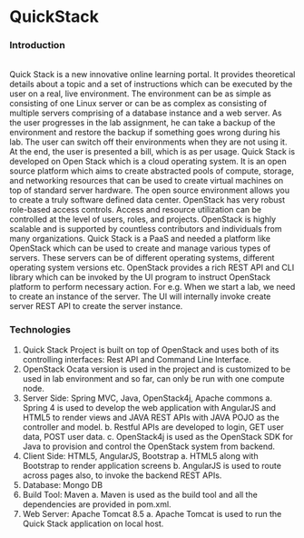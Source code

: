 # QuickStack

### Introduction
</br>Quick Stack is a new innovative online learning portal. It provides theoretical details about a topic and a set of instructions which can be executed by the user on a real, live environment. The environment can be as simple as consisting of one Linux server or can be as complex as consisting of multiple servers comprising of a database instance and a web server. As the user progresses in the lab assignment, he can take a backup of the environment and restore the backup if something goes wrong during his lab. The user can switch off their environments when they are not using it. At the end, the user is presented a bill, which is as per usage.
Quick Stack is developed on Open Stack which is a cloud operating system. It is an open source platform which aims to create abstracted pools of compute, storage, and networking resources that can be used to create virtual machines on top of standard server hardware.
The open source environment allows you to create a truly software defined data center. OpenStack has very robust role-based access controls. Access and resource utilization can be controlled at the level of users, roles, and projects. OpenStack is highly scalable and is supported by countless contributors and individuals from many organizations.
Quick Stack is a PaaS and needed a platform like OpenStack which can be used to create and manage various types of servers. These servers can be of different operating systems, different operating system versions etc. OpenStack provides a rich REST API and CLI library which can be invoked by the UI program to instruct OpenStack platform to perform necessary action. For e.g. When we start a lab, we need to create an instance of the server. The UI will internally invoke create server REST API to create the server instance.

### Technologies
1.	Quick Stack Project is built on top of OpenStack and uses both of its controlling interfaces: Rest API 
and Command Line Interface.
2.	OpenStack Ocata version is used in the project and is customized to be used in lab environment and 
so far, can only be run with one compute node.
3.   Server Side: Spring MVC, Java, OpenStack4j, Apache commons 
a.	Spring 4 is used to develop the web application with AngularJS and HTML5 to render views and JAVA REST APIs with JAVA POJO as the controller and model.
b.	Restful APIs are developed to login, GET user data, POST user data.
c.	OpenStack4j is used as the OpenStack SDK for Java to provision and control the OpenStack system from backend. 
4.   Client Side: HTML5, AngularJS, Bootstrap
a.	HTML5 along with Bootstrap to render application screens
b.	AngularJS is used to route across pages also, to invoke the backend REST APIs.
5.  Database: Mongo DB
6.  Build Tool: Maven
a.	Maven is used as the build tool and all the dependencies are provided in pom.xml.
7.  Web Server: Apache Tomcat 8.5
a.	Apache Tomcat is used to run the Quick Stack application on local host.
